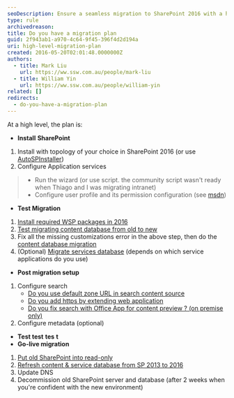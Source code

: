 ```yaml
---
seoDescription: Ensure a seamless migration to SharePoint 2016 with a high-level plan that covers installation, testing, and post-migration setup.
type: rule
archivedreason:
title: Do you have a migration plan
guid: 2f943ab1-a970-4c64-9f45-396f4d2d194a
uri: high-level-migration-plan
created: 2016-05-20T02:01:48.0000000Z
authors:
  - title: Mark Liu
    url: https://ww.ssw.com.au/people/mark-liu
  - title: William Yin
    url: https://ww.ssw.com.au/people/william-yin
related: []
redirects:
  - do-you-have-a-migration-plan
---
```


At a high level, the plan is:

<!--endintro-->

- **Install** **SharePoint**

1. Install with topology of your choice in SharePoint 2016 (or use [AutoSPInstaller](https://autospinstaller.com/))
2. Configure Application services

> - Run the wizard (or use script. the community script wasn't ready when Thiago and I was migrating intranet)
> - Configure user profile and its permission configuration (see [msdn](https://technet.microsoft.com/en-us/library/ee721052.aspx))

- **Test Migration**

1. [Install required WSP packages in 2016](/do-you-know-how-to-identify-customizations-on-sharepoint-webs)
2. [Test migrating content database from old to new](/run-test-spcontentdatabase-before-actual-migration)
3. Fix all the missing customizations error in the above step, then do the [content database migration](https://technet.microsoft.com/en-us/library/ff607581%28v=office.16%29.aspx)
4. (Optional) [Migrate services database](/have-you-migrated-your-service-application-databases) (depends on which service applications do you use)

- **Post migration setup**

1. Configure search
   - [Do you use default zone URL in search content source](/use-default-zone-url-in-search-content-source)
   - [Do you add https by extending web application](/extend-web-application-for-https)
   - [Do you fix search with Office App for content preview ? (on premise only)](/fix-search-with-office-app-preview)
2. Configure metadata (optional)

- **Test test** **tes** **t**
- **Go-live migration**

1. [Put old SharePoint into read-only](/do-you-lock-the-sharepoint-content-database-before-making-a-backup)
2. [Refresh content & service database from SP 2013 to 2016](https://technet.microsoft.com/en-us/library/ff607581%28v=office.16%29.aspx)
3. Update DNS
4. Decommission old SharePoint server and database (after 2 weeks when you're confident with the new environment)
